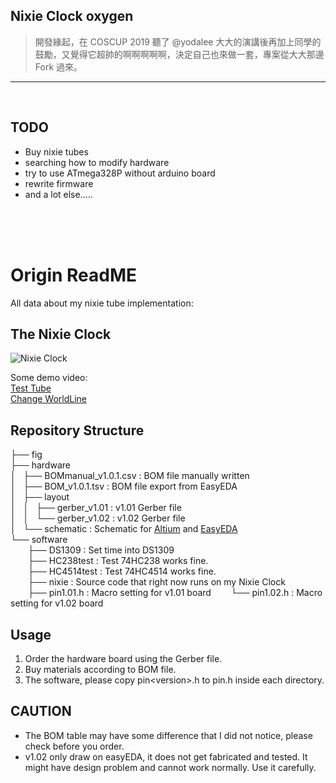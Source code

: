 Nixie Clock oxygen
-----------

> 開發緣起，在 COSCUP 2019 聽了 @yodalee 大大的演講後再加上同學的鼓勵，又覺得它超帥的啊啊啊啊啊，決定自己也來做一套，專案從大大那邊 Fork 過來。

---
<br/>

## TODO
- Buy nixie tubes
- searching how to modify hardware
- try to use ATmega328P without arduino board
- rewrite firmware
- and a lot else.....

<br/>
<br/>
<br/>

# Origin ReadME

All data about my nixie tube implementation:

## The Nixie Clock

![Nixie Clock](fig/v1result.jpg)

Some demo video:  
[Test Tube](https://www.youtube.com/watch?v=yUsdp3tUh6w)  
[Change WorldLine](https://www.youtube.com/watch?v=egiKm6L4Y-A)  

## Repository Structure
├── fig  
├── hardware  
│   ├── BOMmanual\_v1.0.1.csv : BOM file manually written  
│   ├── BOM\_v1.0.1.tsv : BOM file export from EasyEDA  
│   ├── layout  
│   │   ├── gerber\_v1.01 : v1.01 Gerber file  
│   │   └── gerber\_v1.02 : v1.02 Gerber file  
│   └── schematic : Schematic for [Altium](https://www.altium.com) and [EasyEDA](https://easyeda.com)  
└── software  
&emsp;&emsp;├── DS1309 : Set time into DS1309  
&emsp;&emsp;├── HC238test : Test 74HC238 works fine.  
&emsp;&emsp;├── HC4514test : Test 74HC4514 works fine.  
&emsp;&emsp;├── nixie : Source code that right now runs on my Nixie Clock  
&emsp;&emsp;├── pin1.01.h : Macro setting for v1.01 board
&emsp;&emsp;└── pin1.02.h : Macro setting for v1.02 board

## Usage
1. Order the hardware board using the Gerber file.
2. Buy materials according to BOM file.
3. The software, please copy pin\<version\>.h to pin.h inside each directory.

## CAUTION

* The BOM table may have some difference that I did not notice, please check before you order.
* v1.02 only draw on easyEDA, it does not get fabricated and tested. It might have design problem and cannot work normally. Use it carefully.
